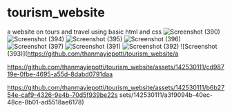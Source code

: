 # tourism_website
a website on tours and travel using basic html and css
![Screenshot (390)](https://github.com/thanmayiepotti/tourism_website/assets/142530111/46496fab-e938-43c9-b946-0cba9f6962aa)
![Screenshot (394)](https://github.com/thanmayiepotti/tourism_website/assets/142530111/098b6da6-0ec2-4a0f-a35c-cf024456ea29)
![Screenshot (395)](https://github.com/thanmayiepotti/tourism_website/assets/142530111/5ea6c6e0-801e-465c-b0aa-e106d6204451)
![Screenshot (396)](https://github.com/thanmayiepotti/tourism_website/assets/142530111/4de51a3d-a31d-47c8-9e33-9755fcaa2052)
![Screenshot (397)](https://github.com/thanmayiepotti/tourism_website/assets/142530111/239f4ed3-5223-468f-8b78-2fee516c6807)
![Screenshot (391)](https://github.com/thanmayiepotti/tourism_website/assets/142530111/6de7672a-951b-40d2-afef-58fa69eeed6c)
![Screenshot (392)](https://github.com/thanmayiepotti/tourism_website/assets/142530111/a454374a-41d9-4b96-9af4-37e84bcac132)
![Screenshot (393)](https://github.com/thanmayiepotti/tourism_website/a

https://github.com/thanmayiepotti/tourism_website/assets/142530111/cd98719e-0fbe-4695-a55d-8dabd0791daa


https://github.com/thanmayiepotti/tourism_website/assets/142530111/b6b2754e-caf9-4326-9e4b-70d5f939be22s
sets/142530111/a3f9094b-40ec-48ce-8b01-ad5518ae6178)

